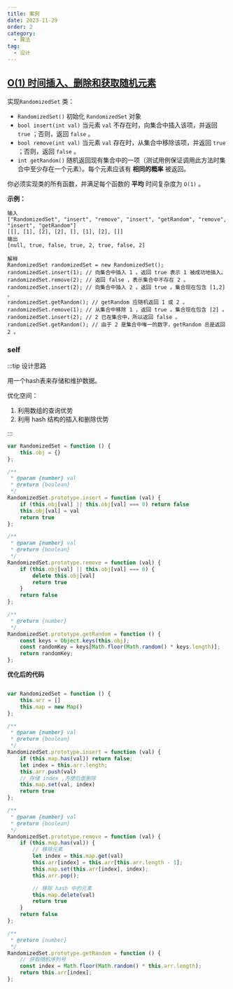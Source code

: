 ```yaml
---
title: 案例
date: 2023-11-29
order: 2
category:
  - 算法
tag:
  - 设计
---
```


## [O(1) 时间插入、删除和获取随机元素](https://leetcode.cn/problems/insert-delete-getrandom-o1/)

实现`RandomizedSet` 类：

- `RandomizedSet()` 初始化 `RandomizedSet` 对象
- `bool insert(int val)` 当元素 `val` 不存在时，向集合中插入该项，并返回 `true` ；否则，返回 `false` 。
- `bool remove(int val)` 当元素 `val` 存在时，从集合中移除该项，并返回 `true` ；否则，返回 `false` 。
- `int getRandom()` 随机返回现有集合中的一项（测试用例保证调用此方法时集合中至少存在一个元素）。每个元素应该有 **相同的概率** 被返回。

你必须实现类的所有函数，并满足每个函数的 **平均** 时间复杂度为 `O(1)` 。

**示例：**

```
输入
["RandomizedSet", "insert", "remove", "insert", "getRandom", "remove", "insert", "getRandom"]
[[], [1], [2], [2], [], [1], [2], []]
输出
[null, true, false, true, 2, true, false, 2]

解释
RandomizedSet randomizedSet = new RandomizedSet();
randomizedSet.insert(1); // 向集合中插入 1 。返回 true 表示 1 被成功地插入。
randomizedSet.remove(2); // 返回 false ，表示集合中不存在 2 。
randomizedSet.insert(2); // 向集合中插入 2 。返回 true 。集合现在包含 [1,2] 。
randomizedSet.getRandom(); // getRandom 应随机返回 1 或 2 。
randomizedSet.remove(1); // 从集合中移除 1 ，返回 true 。集合现在包含 [2] 。
randomizedSet.insert(2); // 2 已在集合中，所以返回 false 。
randomizedSet.getRandom(); // 由于 2 是集合中唯一的数字，getRandom 总是返回 2 。
```

### self

:::tip 设计思路

用一个hash表来存储和维护数据。

优化空间：

1. 利用数组的查询优势
2. 利用 hash 结构的插入和删除优势

:::

```js
var RandomizedSet = function () {
    this.obj = {}
};

/** 
 * @param {number} val
 * @return {boolean}
 */
RandomizedSet.prototype.insert = function (val) {
    if (this.obj[val] || this.obj[val] === 0) return false
    this.obj[val] = val
    return true
};

/** 
 * @param {number} val
 * @return {boolean}
 */
RandomizedSet.prototype.remove = function (val) {
    if (this.obj[val] || this.obj[val] === 0) {
        delete this.obj[val]
        return true
    }
    return false
};

/**
 * @return {number}
 */
RandomizedSet.prototype.getRandom = function () {
    const keys = Object.keys(this.obj);
    const randomKey = keys[Math.floor(Math.random() * keys.length)];
    return randomKey;
};
```

**优化后的代码**

```js

var RandomizedSet = function () {
    this.arr = []
    this.map = new Map()
};

/** 
 * @param {number} val
 * @return {boolean}
 */
RandomizedSet.prototype.insert = function (val) {
    if (this.map.has(val)) return false;
    let index = this.arr.length;
    this.arr.push(val)
    // 存储 index ,方便后面删除
    this.map.set(val, index)
    return true
};

/** 
 * @param {number} val
 * @return {boolean}
 */
RandomizedSet.prototype.remove = function (val) {
    if (this.map.has(val)) {
        // 移除元素
        let index = this.map.get(val)
        this.arr[index] = this.arr[this.arr.length - 1];
        this.map.set(this.arr[index], index);
        this.arr.pop();

        // 移除 hash 中的元素
        this.map.delete(val)
        return true
    }
    return false
};

/**
 * @return {number}
 */
RandomizedSet.prototype.getRandom = function () {
    // 获取随机序列号
    const index = Math.floor(Math.random() * this.arr.length);
    return this.arr[index];
};
```

